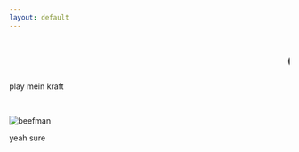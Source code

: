 ```yaml
---
layout: default
---
```


<h1 class="haha"><marquee>QY_&trade;</marquee></h1>

<p>play mein kraft</p>

<br>

<p><img src="img/qy_.png" title="beefman"></p>

<p>yeah sure</p>
